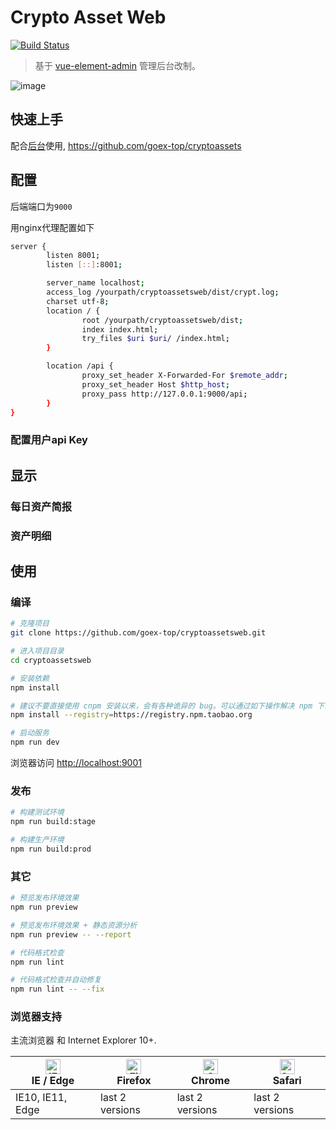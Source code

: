 # Crypto Asset Web

[![Build Status](https://www.travis-ci.com/goex-top/cryptoassetsweb.svg?branch=master)](https://www.travis-ci.com/goex-top/cryptoassetsweb)


> 基于 [vue-element-admin](https://github.com/PanJiaChen/vue-element-admin) 管理后台改制。

![image](资产管理.gif)

## 快速上手

配合[后台](https://github.com/goex-top/cryptoassets)使用, https://github.com/goex-top/cryptoassets

## 配置

后端端口为`9000`

用nginx代理配置如下
```bash
server {
        listen 8001;
        listen [::]:8001;

        server_name localhost;
        access_log /yourpath/cryptoassetsweb/dist/crypt.log;
        charset utf-8;
        location / {
                root /yourpath/cryptoassetsweb/dist;
                index index.html;
                try_files $uri $uri/ /index.html;
        }

        location /api {
                proxy_set_header X-Forwarded-For $remote_addr;
                proxy_set_header Host $http_host;
                proxy_pass http://127.0.0.1:9000/api;
        }
}
```

### 配置用户api Key

## 显示

### 每日资产简报

### 资产明细

## 使用

### 编译

```bash
# 克隆项目
git clone https://github.com/goex-top/cryptoassetsweb.git

# 进入项目目录
cd cryptoassetsweb

# 安装依赖
npm install

# 建议不要直接使用 cnpm 安装以来，会有各种诡异的 bug。可以通过如下操作解决 npm 下载速度慢的问题
npm install --registry=https://registry.npm.taobao.org

# 启动服务
npm run dev
```

浏览器访问 [http://localhost:9001](http://localhost:9001)

### 发布

```bash
# 构建测试环境
npm run build:stage

# 构建生产环境
npm run build:prod
```

### 其它

```bash
# 预览发布环境效果
npm run preview

# 预览发布环境效果 + 静态资源分析
npm run preview -- --report

# 代码格式检查
npm run lint

# 代码格式检查并自动修复
npm run lint -- --fix
```

### 浏览器支持

主流浏览器 和 Internet Explorer 10+.

| [<img src="https://raw.githubusercontent.com/alrra/browser-logos/master/src/edge/edge_48x48.png" alt="IE / Edge" width="24px" height="24px" />](http://godban.github.io/browsers-support-badges/)</br>IE / Edge | [<img src="https://raw.githubusercontent.com/alrra/browser-logos/master/src/firefox/firefox_48x48.png" alt="Firefox" width="24px" height="24px" />](http://godban.github.io/browsers-support-badges/)</br>Firefox | [<img src="https://raw.githubusercontent.com/alrra/browser-logos/master/src/chrome/chrome_48x48.png" alt="Chrome" width="24px" height="24px" />](http://godban.github.io/browsers-support-badges/)</br>Chrome | [<img src="https://raw.githubusercontent.com/alrra/browser-logos/master/src/safari/safari_48x48.png" alt="Safari" width="24px" height="24px" />](http://godban.github.io/browsers-support-badges/)</br>Safari |
| --------- | --------- | --------- | --------- |
| IE10, IE11, Edge| last 2 versions| last 2 versions| last 2 versions
